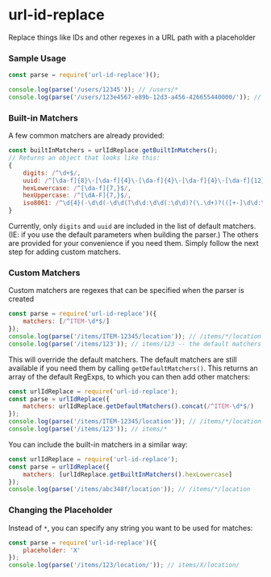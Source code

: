 # url-id-replace
Replace things like IDs and other regexes in a URL path with a placeholder

### Sample Usage
```js
const parse = require('url-id-replace')();

console.log(parse('/users/12345')); // /users/*
console.log(parse('/users/123e4567-e89b-12d3-a456-426655440000/')); // /users/*/
```

### Built-in Matchers
A few common matchers are already provided:
```js
const builtInMatchers = urlIdReplace.getBuiltInMatchers();
// Returns an object that looks like this:
{
    digits: /^\d+$/,
    uuid: /^[\da-f]{8}\-[\da-f]{4}\-[\da-f]{4}\-[\da-f]{4}\-[\da-f]{12}$/i,
    hexLowercase: /^[\da-f]{7,}$/,
    hexUppercase: /^[\dA-F]{7,}$/,
    iso8061: /^\d{4}(-\d\d(-\d\d(T\d\d:\d\d(:\d\d)?(\.\d+)?(([+-]\d\d:\d\d)|Z)?)?)?)?$/
}
```
Currently, only `digits` and `uuid` are included in the list of default matchers. (IE: if you use
the default parameters when building the parser.) The others are provided for your convenience if 
you need them. Simply follow the next step for adding custom matchers.

### Custom Matchers
Custom matchers are regexes that can be specified when the parser is created
```js
const parse = require('url-id-replace')({
    matchers: [/^ITEM-\d*$/]
});
console.log(parse('/items/ITEM-12345/location')); // /items/*/location
console.log(parse('/items/123')); // items/123 -- the default matchers were overwritten
```

This will override the default matchers. The default matchers are still available if you need them
by calling `getDefaultMatchers()`. This returns an array of the default RegExps, to which you can 
then add other matchers:
```js
const urlIdReplace = require('url-id-replace');
const parse = urlIdReplace({
    matchers: urlIdReplace.getDefaultMatchers().concat(/^ITEM-\d*$/)
});
console.log(parse('/items/ITEM-12345/location')); // /items/*/location
console.log(parse('/items/123')); // items/*
```

You can include the built-in matchers in a similar way:
```js
const urlIdReplace = require('url-id-replace');
const parse = urlIdReplace({
    matchers: [urlIdReplace.getBuiltInMatchers().hexLowercase]
});
console.log(parse('/items/abc348f/location')); // /items/*/location
```

### Changing the Placeholder
Instead of `*`, you can specify any string you want to be used for matches:
```js
const parse = require('url-id-replace')({
    placeholder: 'X'
});
console.log(parse('/items/123/location/')); // items/X/location/
```